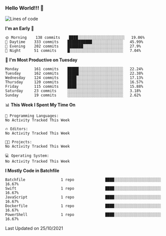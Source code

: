 ### Hello World!!! 👋

<!--
**kekotek/kekotek** is a ✨ _special_ ✨ repository because its `README.md` (this file) appears on your GitHub profile.

Here are some ideas to get you started:

- 🔭 I’m currently working on ...
- 🌱 I’m currently learning ...
- 👯 I’m looking to collaborate on ...
- 🤔 I’m looking for help with ...
- 💬 Ask me about ...
- 📫 How to reach me: ...
- 😄 Pronouns: ...
- ⚡ Fun fact: ...
-->

<!--START_SECTION:waka-->
![Lines of code](https://img.shields.io/badge/From%20Hello%20World%20I%27ve%20Written-18753%20lines%20of%20code-blue)

**I'm an Early 🐤** 

```text
🌞 Morning    138 commits    ████░░░░░░░░░░░░░░░░░░░░░   19.06% 
🌆 Daytime    333 commits    ███████████░░░░░░░░░░░░░░   45.99% 
🌃 Evening    202 commits    ███████░░░░░░░░░░░░░░░░░░   27.9% 
🌙 Night      51 commits     █░░░░░░░░░░░░░░░░░░░░░░░░   7.04%

```
📅 **I'm Most Productive on Tuesday** 

```text
Monday       161 commits    █████░░░░░░░░░░░░░░░░░░░░   22.24% 
Tuesday      162 commits    █████░░░░░░░░░░░░░░░░░░░░   22.38% 
Wednesday    124 commits    ████░░░░░░░░░░░░░░░░░░░░░   17.13% 
Thursday     120 commits    ████░░░░░░░░░░░░░░░░░░░░░   16.57% 
Friday       115 commits    ████░░░░░░░░░░░░░░░░░░░░░   15.88% 
Saturday     23 commits     ░░░░░░░░░░░░░░░░░░░░░░░░░   3.18% 
Sunday       19 commits     ░░░░░░░░░░░░░░░░░░░░░░░░░   2.62%

```


📊 **This Week I Spent My Time On** 

```text
💬 Programming Languages: 
No Activity Tracked This Week

🔥 Editors: 
No Activity Tracked This Week

🐱‍💻 Projects: 
No Activity Tracked This Week

💻 Operating System: 
No Activity Tracked This Week

```

**I Mostly Code in Batchfile** 

```text
Batchfile                1 repo              ████░░░░░░░░░░░░░░░░░░░░░   16.67% 
Swift                    1 repo              ████░░░░░░░░░░░░░░░░░░░░░   16.67% 
JavaScript               1 repo              ████░░░░░░░░░░░░░░░░░░░░░   16.67% 
Dockerfile               1 repo              ████░░░░░░░░░░░░░░░░░░░░░   16.67% 
PowerShell               1 repo              ████░░░░░░░░░░░░░░░░░░░░░   16.67%

```



 Last Updated on 25/10/2021
<!--END_SECTION:waka-->
